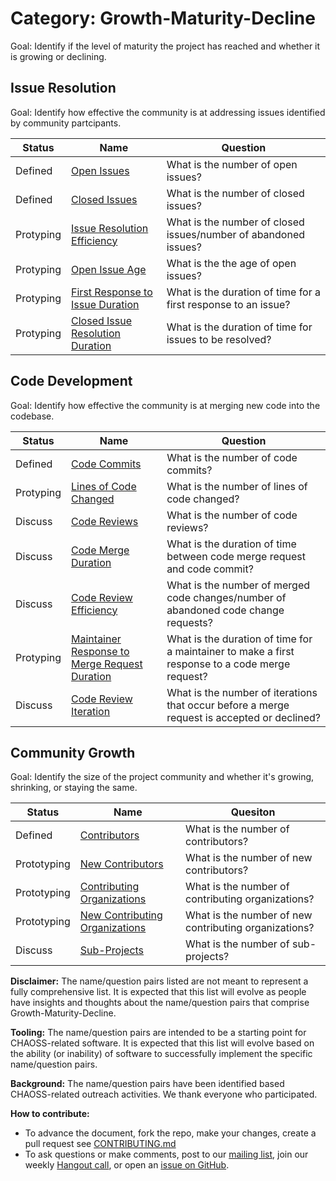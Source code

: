 # Category: Growth-Maturity-Decline

Goal: Identify if the level of maturity the project has reached and whether it is growing or declining.

## Issue Resolution

Goal: Identify how effective the community is at addressing issues identified by community partcipants.

Status | Name | Question
--- | --- | ---
 Defined | [Open Issues](activity-metrics/open-issues.md) | What is the number of open issues? 
 Defined | [Closed Issues](activity-metrics/closed-issues.md) | What is the number of closed issues? 
 Protyping | [Issue Resolution Efficiency](activity-metrics/issue-resolution-efficiency.md) | What is the number of closed issues/number of abandoned issues? 
 Protyping | [Open Issue Age](activity-metrics/open-issue-age.md) | What is the the age of open issues? 
 Protyping | [First Response to Issue Duration](activity-metrics/first-response-to-issue-duration.md) | What is the duration of time for a first response to an issue?
 Protyping | [Closed Issue Resolution Duration](activity-metrics/closed-issue-resolution-duration.md) | What is the duration of time for issues to be resolved?

## Code Development

Goal: Identify how effective the community is at merging new code into the codebase.

Status | Name | Question
--- | --- | ---
 Defined | [Code Commits](activity-metrics/code-commits.md) | What is the number of code commits? 
 Protyping | [Lines of Code Changed](activity-metrics/lines-of-code-changed.md) | What is the number of lines of code changed?
 Discuss | [Code Reviews](activity-metrics/code-reviews.md) | What is the number of code reviews?
 Discuss | [Code Merge Duration](activity-metrics/code-merge-duration.md) | What is the duration of time between code merge request and code commit?
 Discuss | [Code Review Efficiency](activity-metrics/code-review-efficiency.md) | What is the number of merged code changes/number of abandoned code change requests?
 Protyping | [Maintainer Response to Merge Request Duration](activity-metrics/maintainer-response-to-merge-request-duration.md) | What is the duration of time for a maintainer to make a first response to a code merge request?
 Discuss | [Code Review Iteration](activity-metrics/code-review-iteration.md) | What is the number of iterations that occur before a merge request is accepted or declined? 

## Community Growth

Goal: Identify the size of the project community and whether it's growing, shrinking, or staying the same.

Status | Name | Quesiton
--- | --- | ---
 Defined | [Contributors](activity-metrics/contributors.md) | What is the number of contributors?
 Prototyping | [New Contributors](activity-metrics/new-contributors.md) | What is the number of new contributors?
 Prototyping | [Contributing Organizations](activity-metrics/contributing-organizations.md) | What is the number of contributing organizations? 
 Prototyping | [New Contributing Organizations](activity-metrics/new-contributing-organizations.md) | What is the number of new contributing organizations?
 Discuss | [Sub-Projects](activity-metrics/sub-projects.md) | What is the number of sub-projects?

**Disclaimer:**
The name/question pairs listed are not meant to represent a fully comprehensive list. It is expected that this list will evolve as people have insights and thoughts about the name/question pairs that comprise Growth-Maturity-Decline.

**Tooling:**
The name/question pairs are intended to be a starting point for CHAOSS-related software. It is expected that this list will evolve based on the ability (or inability) of software to successfully implement the specific name/question pairs.

**Background:**
The name/question pairs have been identified based CHAOSS-related outreach activities. We thank everyone who participated.

**How to contribute:**
- To advance the document, fork the repo, make your changes, create a pull request see [CONTRIBUTING.md][contrib]
- To ask questions or make comments, post to our [mailing list][ml], join our weekly [Hangout call][ho], or open an [issue on GitHub][issue].

[contrib]: .github/CONTRIBUTING.md
[ml]: https://wiki.linuxfoundation.org/chaoss/metrics#mail-list
[ho]: https://wiki.linuxfoundation.org/chaoss/metrics#weekly-hangout
[issue]: https://github.com/chaoss/metrics/issues
